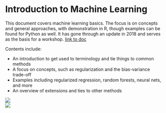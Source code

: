 # Introduction to Machine Learning

This document covers machine learning basics.  The focus is on concepts and general approaches, with demonstration in R, though examples can be found for Python as well.  It has gone through an update in 2018 and serves as the basis for a workshop. [link to doc](http://m-clark.github.io/introduction-to-machine-learning/)

Contents include:

- An introduction to get used to terminology and tie things to common methods
- A focus on concepts, such as regularization and the bias-variance trade-off
- Examples including regularized regression, random forests, neural nets, and more
- An overview of extensions and ties to other methods

<img src="img/readmeimg.png" style="display:block; margin: 0 auto;">
<img src="img/biasvar_gp.png" style="display:block; margin: 0 auto;">